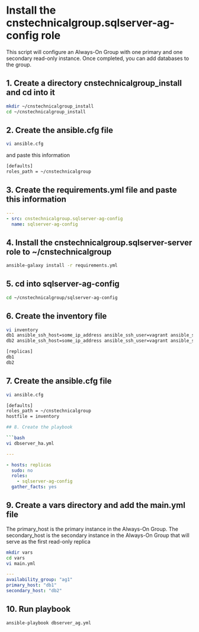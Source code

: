 # Install the cnstechnicalgroup.sqlserver-ag-config role

This script will configure an Always-On Group with one primary and one secondary read-only instance. Once completed, you can add databases to the group.

## 1. Create a directory cnstechnicalgroup_install and cd into it

```bash
mkdir ~/cnstechnicalgroup_install
cd ~/cnstechnicalgroup_install
```

## 2. Create the ansible.cfg file

```bash
vi ansible.cfg 
```

and paste this information 

```bash
[defaults]
roles_path = ~/cnstechnicalgroup
```

## 3. Create the requirements.yml file and paste this information

```yaml
---
- src: cnstechnicalgroup.sqlserver-ag-config
  name: sqlserver-ag-config
```


## 4. Install the cnstechnicalgroup.sqlserver-server role to ~/cnstechnicalgroup

```bash
ansible-galaxy install -r requirements.yml
```

## 5. cd into sqlserver-ag-config

```bash
cd ~/cnstechnicalgroup/sqlserver-ag-config
```

## 6. Create the inventory file 

```bash
vi inventory
db1 ansible_ssh_host=some_ip_address ansible_ssh_user=vagrant ansible_ssh_private_key_file=~/.ssh/id_rsa
db2 ansible_ssh_host=some_ip_address ansible_ssh_user=vagrant ansible_ssh_private_key_file=~/.ssh/id_rsa

[replicas]
db1
db2


```

## 7. Create the ansible.cfg file

```bash
vi ansible.cfg 
```

```bash
[defaults]
roles_path = ~/cnstechnicalgroup
hostfile = inventory

## 8. Create the playbook

```bash
vi dbserver_ha.yml
```

```yaml
---

- hosts: replicas
  sudo: no
  roles: 
    - sqlserver-ag-config
  gather_facts: yes
```

## 9. Create a vars directory and add the main.yml file

The primary_host is the primary instance in the Always-On Group.
The secondary_host is the secondary instance in the Always-On Group that will serve as the first read-only replica

```bash
mkdir vars
cd vars
vi main.yml
```

```yaml
---
availability_group: "ag1"
primary_host: "db1"
secondary_host: "db2"
```


## 10. Run playbook

```bash
ansible-playbook dbserver_ag.yml
```


